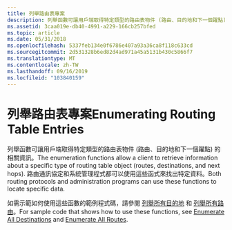 ```yaml
---
title: 列舉路由表專案
description: 列舉函數可讓用戶端取得特定類型的路由表物件 (路由、目的地和下一個躍點) 的相關資訊。 路由通訊協定和系統管理程式都可以使用這些函式來找出特定資料。
ms.assetid: 3caa019e-db40-4991-a229-166cb257bfed
ms.topic: article
ms.date: 05/31/2018
ms.openlocfilehash: 5337feb134e0f6786e407a93a36ca8f118c633cd
ms.sourcegitcommit: 2d531328b6ed82d4ad971a45a5131b430c5866f7
ms.translationtype: MT
ms.contentlocale: zh-TW
ms.lasthandoff: 09/16/2019
ms.locfileid: "103840159"
---
```

# <a name="enumerating-routing-table-entries"></a><span data-ttu-id="dc8bb-104">列舉路由表專案</span><span class="sxs-lookup"><span data-stu-id="dc8bb-104">Enumerating Routing Table Entries</span></span>

<span data-ttu-id="dc8bb-105">列舉函數可讓用戶端取得特定類型的路由表物件 (路由、目的地和下一個躍點) 的相關資訊。</span><span class="sxs-lookup"><span data-stu-id="dc8bb-105">The enumeration functions allow a client to retrieve information about a specific type of routing table object (routes, destinations, and next hops).</span></span> <span data-ttu-id="dc8bb-106">路由通訊協定和系統管理程式都可以使用這些函式來找出特定資料。</span><span class="sxs-lookup"><span data-stu-id="dc8bb-106">Both routing protocols and administration programs can use these functions to locate specific data.</span></span>

<span data-ttu-id="dc8bb-107">如需示範如何使用這些函數的範例程式碼，請參閱 [列舉所有目的地](enumerate-all-destinations.md) 和 [列舉所有路由](enumerate-all-routes.md)。</span><span class="sxs-lookup"><span data-stu-id="dc8bb-107">For sample code that shows how to use these functions, see [Enumerate All Destinations](enumerate-all-destinations.md) and [Enumerate All Routes](enumerate-all-routes.md).</span></span>

 

 




